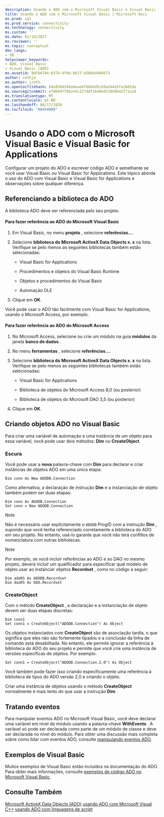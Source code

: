 ```yaml
---
description: Usando o ADO com o Microsoft Visual Basic e Visual Basic for Applications
title: Usando o ADO com o Microsoft Visual Basic | Microsoft Docs
ms.prod: sql
ms.prod_service: connectivity
ms.technology: connectivity
ms.custom: ''
ms.date: 01/19/2017
ms.reviewer: ''
ms.topic: conceptual
dev_langs:
- VB
helpviewer_keywords:
- ADO, Visual Basic
- Visual Basic [ADO]
ms.assetid: 9dfb6784-037d-4f9d-bb7f-b506b4498573
author: rothja
ms.author: jroth
ms.openlocfilehash: b4e8304204a6eaebf6b64d5cb9ad44e5fa1602da
ms.sourcegitcommit: e700497f962e4c2274df16d9e651059b42ff1a10
ms.translationtype: MT
ms.contentlocale: pt-BR
ms.lasthandoff: 08/17/2020
ms.locfileid: "88454008"
---
```

# <a name="using-ado-with-microsoft-visual-basic-and-visual-basic-for-applications"></a>Usando o ADO com o Microsoft Visual Basic e Visual Basic for Applications
Configurar um projeto do ADO e escrever código ADO é semelhante se você usar Visual Basic ou Visual Basic for Applications. Este tópico aborda o uso do ADO com Visual Basic e Visual Basic for Applications e observações sobre qualquer diferença.

## <a name="referencing-the-ado-library"></a>Referenciando a biblioteca do ADO
 A biblioteca ADO deve ser referenciada pelo seu projeto.

#### <a name="to-reference-ado-from-microsoft-visual-basic"></a>Para fazer referência ao ADO do Microsoft Visual Basic

1.  Em Visual Basic, no menu **projeto** , selecione **referências...**.

2.  Selecione **biblioteca do Microsoft ActiveX Data Objects x. x** na lista. Verifique se pelo menos as seguintes bibliotecas também estão selecionadas:

    -   Visual Basic for Applications

    -   Procedimentos e objetos do Visual Basic Runtime

    -   Objetos e procedimentos do Visual Basic

    -   Automação OLE

3.  Clique em **OK**.

 Você pode usar o ADO tão facilmente com Visual Basic for Applications, usando o Microsoft Access, por exemplo.

#### <a name="to-reference-ado-from-microsoft-access"></a>Para fazer referência ao ADO do Microsoft Access

1.  No Microsoft Access, selecione ou crie um módulo na guia **módulos** da janela **banco de dados** .

2.  No menu **ferramentas** , selecione **referências...**.

3.  Selecione **biblioteca do Microsoft ActiveX Data Objects x. x** na lista. Verifique se pelo menos as seguintes bibliotecas também estão selecionadas:

    -   Visual Basic for Applications

    -   Biblioteca de objetos do Microsoft Access 8,0 (ou posterior)

    -   Biblioteca de objetos do Microsoft DAO 3,5 (ou posterior)

4.  Clique em **OK**.

## <a name="creating-ado-objects-in-visual-basic"></a>Criando objetos ADO no Visual Basic
 Para criar uma variável de automação e uma instância de um objeto para essa variável, você pode usar dois métodos: **Dim** ou **CreateObject**.

### <a name="dim"></a>Escura
 Você pode usar a **nova** palavra-chave com **Dim** para declarar e criar instâncias de objetos ADO em uma única etapa:

```
Dim conn As New ADODB.Connection
```

 Como alternativa, a declaração de instrução **Dim** e a instanciação de objeto também podem ser duas etapas:

```
Dim conn As ADODB.Connection
Set conn = New ADODB.Connection
```

> [!NOTE]
>  Não é necessário usar explicitamente o `ADODB` ProgID com a instrução **Dim** , supondo que você tenha referenciado corretamente a biblioteca do ADO em seu projeto. No entanto, usá-lo garante que você não terá conflitos de nomenclatura com outras bibliotecas.

> [!NOTE]
>  Por exemplo, se você incluir referências ao ADO e ao DAO no mesmo projeto, deverá incluir um qualificador para especificar qual modelo de objeto usar ao instanciar objetos **Recordset** , como no código a seguir:

```
Dim adoRS As ADODB.Recordset
Dim daoRS As DAO.Recordset
```

### <a name="createobject"></a>CreateObject
 Com o método **CreateObject** , a declaração e a instanciação de objeto devem ser duas etapas discretas:

```
Dim conn1
Set conn1 = CreateObject("ADODB.Connection") As Object
```

 Os objetos instanciados com **CreateObject** são de associação tardia, o que significa que eles não são fortemente tipados e a conclusão da linha de comando está desabilitada. No entanto, ele permite ignorar a referência à biblioteca do ADO do seu projeto e permite que você crie uma instância de versões específicas de objetos. Por exemplo: 

```
Set conn1 = CreateObject("ADODB.Connection.2.0") As Object
```

 Você também pode fazer isso criando especificamente uma referência à biblioteca de tipos do ADO versão 2,0 e criando o objeto.

 Criar uma instância de objetos usando o método **CreateObject** normalmente é mais lento do que usar a instrução **Dim** .

## <a name="handling-events"></a>Tratando eventos
 Para manipular eventos ADO no Microsoft Visual Basic, você deve declarar uma variável em nível de módulo usando a palavra-chave **WithEvents** . A variável só pode ser declarada como parte de um módulo de classe e deve ser declarada no nível do módulo. Para obter uma discussão mais completa sobre como lidar com eventos ADO, consulte [manipulando eventos ADO](../../../ado/guide/data/handling-ado-events.md).

## <a name="visual-basic-examples"></a>Exemplos de Visual Basic
 Muitos exemplos de Visual Basic estão incluídos na documentação do ADO. Para obter mais informações, consulte [exemplos de código ADO no Microsoft Visual Basic](../../../ado/reference/ado-api/ado-code-examples-in-visual-basic.md).

## <a name="see-also"></a>Consulte Também
 [Microsoft ActiveX Data Objects (ADO)](../../../ado/microsoft-activex-data-objects-ado.md) [usando ADO com Microsoft Visual C++](../../../ado/guide/appendixes/using-ado-with-microsoft-visual-c.md) [usando ADO com linguagens de script](../../../ado/guide/appendixes/using-ado-with-scripting-languages.md)
